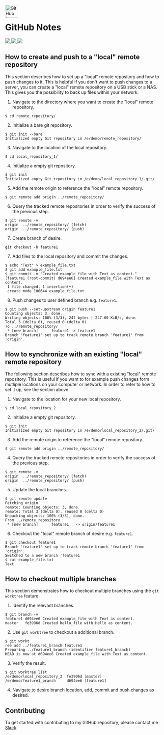<img src="https://proxy.duckduckgo.com/iu/?u=https%3A%2F%2Ftse3.mm.bing.net%2Fth%3Fid%3DOIP.ezVfzOR8He-NjWrfEdl3QQHaHa%26pid%3D15.1&f=1" alt="GitHub logo" height="42px" width="42px" align="left"><br>

# GitHub Notes
<div>
    <a href="https://github.com/NaPiZip/Tipps-and-tricks">
        <img src="https://img.shields.io/badge/Document%20Version-0.0.1-green.svg"/>
    </a>
    <a href="https://www.microsoft.com">
        <img src="https://img.shields.io/badge/Windows%2010%20x64-10.0.17134%20Build%2017134-blue.svg"/>
    </a>
    <a href="https://github.com/">
        <img src="https://img.shields.io/badge/Git%20Version-2.17.1-blue.svg"/>
    </a>
</div>

## How to create and push to a "local" remote repository
This section describes how to set up a "local" remote repository and how to push changes to it. This is helpful if you don't want to push changes to a server, you can create a "local" remote repository on a USB stick or a NAS. This gives you the possibility to back up files within your network.

1. Navigate to the directory where you want to create the "local" remote repository.
```
$ cd remote_repository/
```
2. Initialize a bare git repository.
```
$ git init --bare
Initialized empty Git repository in /e/demo/remote_repository/
```
3. Navigate to the location of the local repository.
```
$ cd local_repository_1/
```
4. Initialize a empty git repository.
```
$ git init
Initialized empty Git repository in /e/demo/local_repository_1/.git/
```
5. Add the remote origin to reference the "local" remote repository.
```
$ git remote add origin ../remote_repository/
```
6. Query the tracked remote repositories in order to verify the success of the previous step.
```
$ git remote -v
origin  ../remote_repository/ (fetch)
origin  ../remote_repository/ (push)
```
7. Create branch of desire.
```
git checkout -b feature1
```
7. Add files to the local repository and commit the changes.
```
$ echo "Text" > example_file.txt
$ git add example_file.txt
$ git commit -m "Created example_file with Text as content."
[feature1 (root-commit) d694ee6] Created example_file with Text as content.
 1 file changed, 1 insertion(+)
 create mode 100644 example_file.txt
```
8. Push changes to user defined branch e.g. `feature1`.
```
$ git push --set-upstream origin feature1
Counting objects: 3, done.
Writing objects: 100% (3/3), 247 bytes | 247.00 KiB/s, done.
Total 3 (delta 0), reused 0 (delta 0)
To ../remote_repository/
 * [new branch]      feature1 -> feature1
Branch 'feature1' set up to track remote branch 'feature1' from 'origin'.
```

## How to synchronize with an existing "local" remote repository
The following section describes how to sync with a existing "local" remote repository. This is useful if you want to for example push changes form mutliple locations on your computer or network. In order to refer to how to set it up, see the section above.

1. Navigate to the location for your new local repository.
```
$ cd local_repository_2
```
2. Initialize a empty git repository.
```
$ git init
Initialized empty Git repository in /e/demo/local_repository_2/.git/
```
3. Add the remote origin to reference the "local" remote repository.
```
$ git remote add origin ../remote_repository/
```
4. Query the tracked remote repositories in order to verify the success of the previous step.
```
$ git remote -v
origin  ../remote_repository/ (fetch)
origin  ../remote_repository/ (push)
```
5. Update the local branches.
```
$ git remote update
Fetching origin
remote: Counting objects: 3, done.
remote: Total 3 (delta 0), reused 0 (delta 0)
Unpacking objects: 100% (3/3), done.
From ../remote_repository
 * [new branch]      feature1   -> origin/feature1
```
6. Checkout the "local" remote branch of desire e.g. `feature1`.
```
$ git checkout feature1
Branch 'feature1' set up to track remote branch 'feature1' from 'origin'.
Switched to a new branch 'feature1
$ cat example_file.txt
Text
```

## How to checkout multiple branches
This section demonstrates how to checkout multiple branches using the `git worktree` feature.

1. Identify the relevant branches.
```
$ git branch -v
feature1 d694ee6 Created example_file with Text as content.
master   fe3906d Created hello_file with Hello as content.
```
2. Use `git worktree` to checkout a additional branch.
```
$ git workt
ree add ../feature1_branch feature1
Preparing ../feature1_branch (identifier feature1_branch)
HEAD is now at d694ee6 Created example_file with Text as content.
```
3. Verify the result.
```
$ git worktree list
/e/demo/local_repository_2  fe3906d [master]
/e/demo/feature1_branch     d694ee6 [feature1]
```
4. Navigate to desire branch location, add, commit and push changes as desired.

## Contributing
To get started with contributing to my GitHub repository, please contact me [Slack](https://join.slack.com/t/napi-friends/shared_invite/enQtNDg3OTg5NDc1NzUxLWU1MWNhNmY3ZTVmY2FkMDM1ODg1MWNlMDIyYTk1OTg4OThhYzgyNDc3ZmE5NzM1ZTM2ZDQwZGI0ZjU2M2JlNDU).
